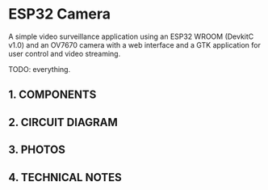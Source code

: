 # ESP32 Camera

A simple video surveillance application using an ESP32 WROOM (DevkitC v1.0) and an OV7670 camera with a web interface 
and a GTK application for user control and video streaming.

TODO: everything.




## 1. COMPONENTS


## 2. CIRCUIT DIAGRAM


## 3. PHOTOS


## 4. TECHNICAL NOTES

